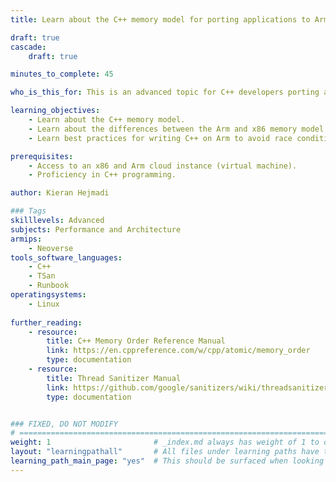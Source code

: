 ```yaml
---
title: Learn about the C++ memory model for porting applications to Arm

draft: true
cascade:
    draft: true

minutes_to_complete: 45

who_is_this_for: This is an advanced topic for C++ developers porting applications from x86 to Arm and optimizing performance.

learning_objectives: 
    - Learn about the C++ memory model.
    - Learn about the differences between the Arm and x86 memory model.
    - Learn best practices for writing C++ on Arm to avoid race conditions.

prerequisites:
    - Access to an x86 and Arm cloud instance (virtual machine).
    - Proficiency in C++ programming.

author: Kieran Hejmadi

### Tags
skilllevels: Advanced
subjects: Performance and Architecture
armips:
    - Neoverse
tools_software_languages:
    - C++
    - TSan
    - Runbook
operatingsystems:
    - Linux
   
further_reading:
    - resource:
        title: C++ Memory Order Reference Manual 
        link: https://en.cppreference.com/w/cpp/atomic/memory_order
        type: documentation
    - resource:
        title: Thread Sanitizer Manual 
        link: https://github.com/google/sanitizers/wiki/threadsanitizercppmanual
        type: documentation


### FIXED, DO NOT MODIFY
# ================================================================================
weight: 1                       # _index.md always has weight of 1 to order correctly
layout: "learningpathall"       # All files under learning paths have this same wrapper
learning_path_main_page: "yes"  # This should be surfaced when looking for related content. Only set for _index.md of learning path content.
---
```

